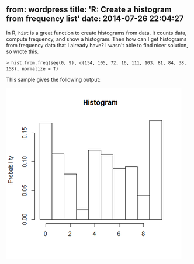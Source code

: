 from: wordpress
title: 'R: Create a histogram from frequency list'
date: 2014-07-26 22:04:27
--
In R, <code>hist</code> is a great function to create histograms from data.
It counts data, compute frequency, and show a histogram.
Then how can I get histograms from frequency data that I already have?
I wasn't able to find nicer solution, so wrote this.

<!--more-->

<script src="https://gist.github.com/kissge/850f5b67c1fa11e02a1e.js"></script>

<pre><code>&gt; hist.from.freq(seq(0, 9), c(154, 105, 72, 16, 111, 103, 81, 84, 38, 158), normalize = T)</code></pre>

This sample gives the following output:

<img src="/images/uploads/2014/07/Rplot01.png" alt="Rplot01" width="480" height="469" class="alignnone size-full wp-image-116" data-wp-pid="116" />

